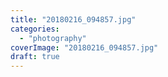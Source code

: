 ```yaml
---
title: "20180216_094857.jpg"
categories: 
  - "photography"
coverImage: "20180216_094857.jpg"
draft: true
---
```



